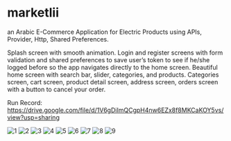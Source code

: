 # marketlii

an Arabic E-Commerce Application for Electric Products using APIs, Provider, Http, Shared Preferences.

Splash screen with smooth animation. Login and register screens with form validation and shared preferences to save user’s token to see if he/she logged before so the app navigates directly to the home screen. Beautiful home screen with search bar, slider, categories, and products. Categories screen, cart screen, product detail screen, address screen, orders screen with a button to cancel your order.  

Run Record: https://drive.google.com/file/d/1V6gDiImQCgpH4nw6EZx8f8MKCaKOY5vs/view?usp=sharing  

![1](https://user-images.githubusercontent.com/70852067/126391175-65fbb8a9-1e13-4da0-8f5f-f8f0ef18d6c3.png)
![2](https://user-images.githubusercontent.com/70852067/126391180-c1e64bba-cb79-4c0e-8cd6-502077d66b6c.png)
![3](https://user-images.githubusercontent.com/70852067/126391183-504af7da-4d2f-4343-bfad-5f600347df13.png)
![4](https://user-images.githubusercontent.com/70852067/126391187-1ae8db63-04ae-480a-b1e1-991e955e274c.png)
![5](https://user-images.githubusercontent.com/70852067/126391191-7b0bd6b0-85f8-4ce2-9785-dbfc3090d558.png)
![6](https://user-images.githubusercontent.com/70852067/126391194-33440fff-f9e9-4d80-a88a-6f3b70c39f38.png)
![7](https://user-images.githubusercontent.com/70852067/126391199-a71540a6-f41e-409c-b993-5c116f0169c7.png)
![8](https://user-images.githubusercontent.com/70852067/126391204-363a3e56-54b8-4a75-b92c-63ffb475868b.png)
![9](https://user-images.githubusercontent.com/70852067/126391210-f7ba458d-d680-41c5-8fe5-8b8be3b673e6.png)

